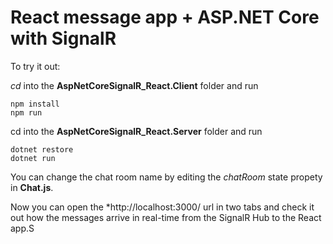 # React message app + ASP.NET Core with SignalR



To try it out: 

*cd* into the **AspNetCoreSignalR_React.Client** folder and run
```
npm install
npm run
```

cd into the **AspNetCoreSignalR_React.Server** folder and run

```
dotnet restore
dotnet run
```

You can change the chat room name by editing the *chatRoom* state propety in **Chat.js**.



Now you can open the *http://localhost:3000/ url in two tabs and check it out how the messages arrive in real-time from the SignalR Hub to the React app.S
